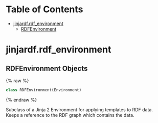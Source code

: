 # Table of Contents

* [jinjardf.rdf\_environment](#jinjardf.rdf_environment)
  * [RDFEnvironment](#jinjardf.rdf_environment.RDFEnvironment)

<a id="jinjardf.rdf_environment"></a>

# jinjardf.rdf\_environment

<a id="jinjardf.rdf_environment.RDFEnvironment"></a>

## RDFEnvironment Objects

{% raw %}
```python
class RDFEnvironment(Environment)
```
{% endraw %}

Subclass of a Jinja 2 Environment for applying templates to
RDF data. Keeps a reference to the RDF graph which contains the
data.

